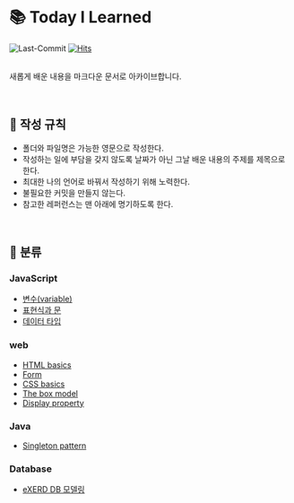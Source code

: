 # 📚 Today I Learned
![Last-Commit](https://img.shields.io/github/last-commit/heejinna/TIL)
[![Hits](https://hits.seeyoufarm.com/api/count/incr/badge.svg?url=https%3A%2F%2Fgithub.com%2F%2Fhit-counter&count_bg=%2379C83D&title_bg=%23555555&icon=&icon_color=%23E7E7E7&title=hits&edge_flat=false)](https://hits.seeyoufarm.com) <br><br>

새롭게 배운 내용을 마크다운 문서로 아카이브합니다.

<br>

## 📝 작성 규칙
- 폴더와 파일명은 가능한 영문으로 작성한다.
- 작성하는 일에 부담을 갖지 않도록 날짜가 아닌 그날 배운 내용의 주제를 제목으로 한다.
- 최대한 나의 언어로 바꿔서 작성하기 위해 노력한다.
- 불필요한 커밋을 만들지 않는다.
- 참고한 레퍼런스는 맨 아래에 명기하도록 한다.

<br>
  
## 📂 분류
### JavaScript
- [변수(variable)](https://github.com/heejinna/TIL/blob/main/javascript/Variable.md)
- [표현식과 문](https://github.com/heejinna/TIL/blob/main/javascript/Expression%20and%20Statement%20.md)
- [데이터 타입](https://github.com/heejinna/TIL/blob/main/javascript/03_datatype.md)


### web
- [HTML basics](https://github.com/heejinna/TIL/blob/main/html/HTML%20basics.md)
- [Form](https://github.com/heejinna/TIL/blob/main/html/Form%20element.md)
- [CSS basics](https://github.com/heejinna/TIL/blob/main/css/CSS%20basics.md)
- [The box model](https://github.com/heejinna/TIL/blob/main/css/The%20box%20model.md)
- [Display property](https://github.com/heejinna/TIL/blob/main/css/display%20property.md)

### Java
- [Singleton pattern](https://github.com/heejinna/TIL/blob/main/Java/Singleton%20pattern.md)

### Database
- [eXERD DB 모델링](https://github.com/heejinna/TIL/blob/main/Database/eXERD%20DB%20modeling.md)

